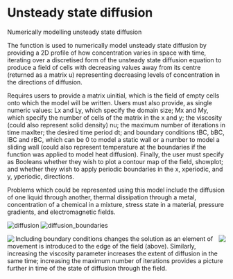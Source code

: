 # Unsteady state diffusion
Numerically modelling unsteady state diffusion

The function is used to numerically model unsteady state diffusion by providing a 2D profile of 
how concentration varies in space with time, iterating over a discretised form of the unsteady state 
diffusion equation to produce a field of cells with decreasing values away from its centre (returned 
as a matrix u) representing decreasing levels of concentration in the directions of diffusion.

Requires users to provide a matrix uinitial, which is the field of empty cells onto which 
the model will be written. Users must also provide, as single numeric values: Lx and Ly, which 
specify the domain size; Mx and My, which specify the number of cells of the matrix in the x and y; 
the viscosity (could also represent solid density) nu; the maximum number of iterations in time 
maxIter; the desired time period dt; and boundary conditions tBC, bBC, lBC and rBC, which can 
be 0 to model a static wall or a number to model a sliding wall (could also represent temperature at 
the boundaries if the function was applied to model heat diffusion). Finally, the user must specify 
as Booleans whether they wish to plot a contour map of the field, showplot; and whether they wish 
to apply periodic boundaries in the x, xperiodic, and y, yperiodic, directions.

Problems which could be represented using this model include the diffusion of one liquid 
through another, thermal dissipation through a metal, concentration of a chemical in a mixture, 
stress state in a material, pressure gradients, and electromagnetic fields.

![diffusion](https://user-images.githubusercontent.com/112774862/193430549-d23b7f2b-49cd-41bf-8e3b-984ab5d86f49.gif)
![diffusion_boundaries](https://user-images.githubusercontent.com/112774862/193430572-c2e8affa-40e2-44b7-8a2b-8c57e5e38584.gif)

<img align="left" src="https://user-images.githubusercontent.com/112774862/193430549-d23b7f2b-49cd-41bf-8e3b-984ab5d86f49.gif">
<img align="right" src="https://user-images.githubusercontent.com/112774862/193430572-c2e8affa-40e2-44b7-8a2b-8c57e5e38584.gif">

Including boundary conditions changes the solution as an element of movement is 
introduced to the edge of the field (above). Similarly, increasing the viscosity parameter increases the extent of 
diffusion in the same time; increasing the maximum number of iterations provides a picture further in 
time of the state of diffusion through the field.
